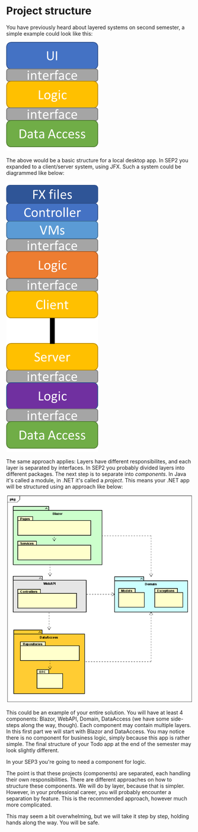# Project structure
You have previously heard about layered systems on second semester, a simple example could look like this:

![img.png](Resources/SimpleArch.png)

The above would be a basic structure for a local desktop app. In SEP2 you expanded to a client/server system, using JFX. Such a system could be diagrammed like below:

![img_1.png](Resources/CSArch.png)

The same approach applies: Layers have different responsibilites, and each layer is separated by interfaces. In SEP2 you probably divided layers into different packages.
The next step is to separate into *components*. In Java it's called a module, in .NET it's called a *project*. This means your .NET app will be structured using an approach like below:

![](Resources/FinalAppStructure.png)

This could be an example of your entire solution. You will have at least 4 components: Blazor, WebAPI, Domain, DataAccess (we have some side-steps along the way, though). Each component may contain multiple layers.  
In this first part we will start with Blazor and DataAccess. You may notice there is no component for business logic, simply because this app is rather simple. The final structure of your Todo app at the end of the semester may look slightly different. 

In your SEP3 you're going to need a component for logic.  

The point is that these projects (components) are separated, each handling their own responsibilities. There are different approaches on how to structure these components. We will do by layer, because that is simpler. However, in your professional career, you will probably encounter a separation by feature. This is the recommended approach, however much more complicated. 

This may seem a bit overwhelming, but we will take it step by step, holding hands along the way. You will be safe.
